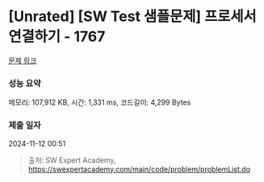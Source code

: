 # [Unrated] [SW Test 샘플문제] 프로세서 연결하기 - 1767 

[문제 링크](https://swexpertacademy.com/main/code/problem/problemDetail.do?contestProbId=AV4suNtaXFEDFAUf) 

### 성능 요약

메모리: 107,912 KB, 시간: 1,331 ms, 코드길이: 4,299 Bytes

### 제출 일자

2024-11-12 00:51



> 출처: SW Expert Academy, https://swexpertacademy.com/main/code/problem/problemList.do